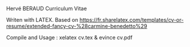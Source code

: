 Hervé BERAUD Curriculum Vitae

Writen with LATEX.
Based on https://fr.sharelatex.com/templates/cv-or-resume/extended-fancy-cv-%28carmine-benedetto%29

Compile and Usage : 
xelatex cv.tex & evince cv.pdf
